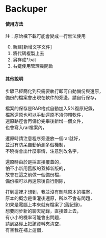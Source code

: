 # Backuper

#### 使用方法

註：原始檔下載可能會變成一行無法使用

0. 新建\[新增文字文件\]
1. 將代碼複製上去
2. 另存成*.bat
3. 右鍵使用管理員開啟


#### 其他說明
步驟已經簡化到只需要執行即可自動備份與還原，  
備份的檔案會出現在軟件的旁邊，請自行保存，  
  
檔案的保存是RAR格式自動加入5%復原紀錄，  
檔案還原也可以手動還原不須仰賴軟件，  
還原路徑會再備份完畢後新增一個文件，  
也會寫入rar檔案內，  

還原時請注意程序旁邊放一個rar就好，  
並沒有防呆自動偵測多個機制，  
不曉得會出什麼事情，注意別改名字，  

還原時由於是採直接覆蓋的，  
怕不小新用舊版的蓋掉新版的，  
故會在這之前做一個備份檔，  
備份檔可以再還原後自行刪除，

打到這裡才想到，我並沒有刪除原本的檔案，  
原本的概念是重灌後還原，所以不會有問題，  
如果是電腦上本來就有檔案了(舊紀錄)，  
想要同步新的聊天紀錄，直接蓋上去，  
有小小的機率可能會出問題，  
請到路徑上把該資料夾清空，  
有空我在補上這個，  

